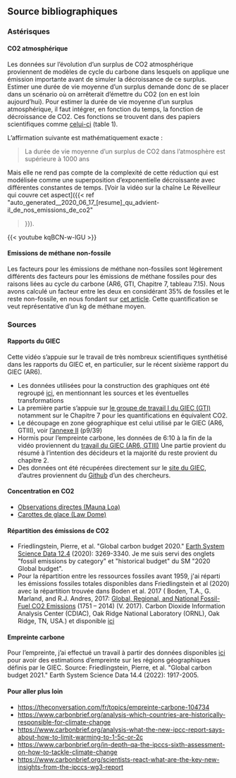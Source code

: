 ## Source bibliographiques

### Astérisques

#### CO2 atmosphérique

Les données sur l’évolution d’un surplus de CO2 atmosphérique proviennent de
modèles de cycle du carbone dans lesquels on applique une émission importante
avant de simuler la décroissance de ce surplus. Estimer une durée de vie
moyenne d’un surplus demande donc de se placer dans un scénario où on
arrêterait d’émettre du CO2 (on en est loin aujourd’hui). Pour estimer la durée
de vie moyenne d’un surplus atmosphérique, il faut intégrer, en fonction du
temps, la fonction de décroissance de CO2. Ces fonctions se trouvent dans des
papiers scientifiques comme
[celui-ci](https://acp.copernicus.org/articles/17/7213/2017/acp-17-7213-2017.pdf)
(table 1). 

L’affirmation suivante est mathématiquement exacte :

> La durée de vie moyenne d’un surplus de CO2 dans l’atmosphère est supérieure
> à 1000 ans 

Mais elle ne rend pas compte de la complexité de cette réduction qui est
modélisée comme une superposition d’exponentielle décroissante avec différentes
constantes de temps. [Voir la vidéo sur la chaîne Le Réveilleur qui couvre cet
aspect]({{< ref
"auto_generated__2020_06_17_[resume]_qu_advient-il_de_nos_emissions_de_co2"
>}}).

{{< youtube kqBCN-w-lGU >}}

#### Emissions de méthane non-fossile

Les facteurs pour les émissions de méthane non-fossiles sont légèrement
différents des facteurs pour les émissions de méthane fossiles pour des raisons
liées au cycle du carbone (AR6, GTI, Chapitre 7, tableau 7.15). Nous avons
calculé un facteur entre les deux en considérant 35% de fossiles et le reste
non-fossile, en nous fondant sur [cet
article](https://essd.copernicus.org/articles/12/1561/2020/). Cette
quantification se veut représentative d’un kg de méthane moyen. 

### Sources 

#### Rapports du GIEC

Cette vidéo s’appuie sur le travail de très nombreux scientifiques synthétisé dans les rapports du GIEC et, en particulier, sur le récent sixième rapport du GIEC (AR6).

- Les données utilisées pour la construction des graphiques ont été regroupé
[ici](https://docs.google.com/spreadsheets/d/1TTBN67y2GPxKdpVyYeOg1BS5b7-Vcx5K3wrwE25aHfA/edit?usp=sharing),
en mentionnant les sources et les éventuelles transformations
- La première partie s’appuie sur [le groupe de travail I du GIEC
(GTI)](https://www.ipcc.ch/report/ar6/wg1/) notamment sur le Chapitre 7 pour
les quantifications en équivalent CO2.
- Le découpage en zone géographique est celui utilisé par le GIEC (AR6, GTIII),
voir [l’annexe
II](https://report.ipcc.ch/ar6wg3/pdf/IPCC_AR6_WGIII_Annex-II.pdf) (p9/39)
- Hormis pour l’empreinte carbone, les données de 6:10 à la fin de la vidéo
proviennent du [travail du GIEC (AR6,
GTIII)](https://www.ipcc.ch/report/sixth-assessment-report-working-group-3/)
Une partie provient du résumé à l’intention des décideurs et la majorité du
reste provient du chapitre 2.
- Des données ont été récupérées directement sur le [site du
GIEC](https://ipcc-browser.ipcc-data.org/browser/dataset?id=441), d’autres
proviennent du
[Github](https://github.com/mcc-apsis/AR6-Emissions-trends-and-drivers/tree/master/Results/Plot%20data/IPCC%20archive)
d’un des chercheurs.


#### Concentration en CO2

- [Observations directes (Mauna Loa)](https://gml.noaa.gov/webdata/ccgg/trends/co2/co2_annmean_mlo.txt)
- [Carottes de glace (Law Dome)](https://www.ncei.noaa.gov/pub/data/paleo/icecore/antarctica/law/law2018co2.txt )

#### Répartition des émissions de CO2

- Friedlingstein, Pierre, et al. "Global carbon budget 2020." [Earth System
Science Data
12.4](https://www.icos-cp.eu/science-and-impact/global-carbon-budget/2020)
(2020): 3269-3340. Je me suis servi des onglets "fossil emissions by category"
et "historical budget" du SM "2020 Global budget".
- Pour la répartition entre les ressources fossiles avant 1959, j'ai réparti
les émissions fossiles totales disponibles dans Friedlingstein et al (2020)
avec la répartition trouvée dans Boden et al. 2017 ( Boden, T.A., G. Marland,
and R.J. Andres, 2017: [Global, Regional, and National Fossil-Fuel CO2
Emissions](https://cdiac.ess-dive.lbl.gov/trends/emis/overview.html) (1751 – 2014) (V. 2017). Carbon Dioxide Information Analysis Center (CDIAC), Oak Ridge
National Laboratory (ORNL), Oak Ridge, TN, USA.) et disponible
[ici](https://cdiac.ess-dive.lbl.gov/trends/emis/tre_glob.html)

#### Empreinte carbone

Pour l’empreinte, j’ai effectué un travail à partir des données disponibles
[ici](https://www.icos-cp.eu/science-and-impact/global-carbon-budget/2021) pour
avoir des estimations d’empreinte sur les régions géographiques définis par le
GIEC. Source: Friedlingstein, Pierre, et al. "Global carbon budget 2021." Earth
System Science Data 14.4 (2022): 1917-2005. 

#### Pour aller plus loin 

- https://theconversation.com/fr/topics/empreinte-carbone-104734
- https://www.carbonbrief.org/analysis-which-countries-are-historically-responsible-for-climate-change
- https://www.carbonbrief.org/analysis-what-the-new-ipcc-report-says-about-how-to-limit-warming-to-1-5c-or-2c
- https://www.carbonbrief.org/in-depth-qa-the-ipccs-sixth-assessment-on-how-to-tackle-climate-change
- https://www.carbonbrief.org/scientists-react-what-are-the-key-new-insights-from-the-ipccs-wg3-report
